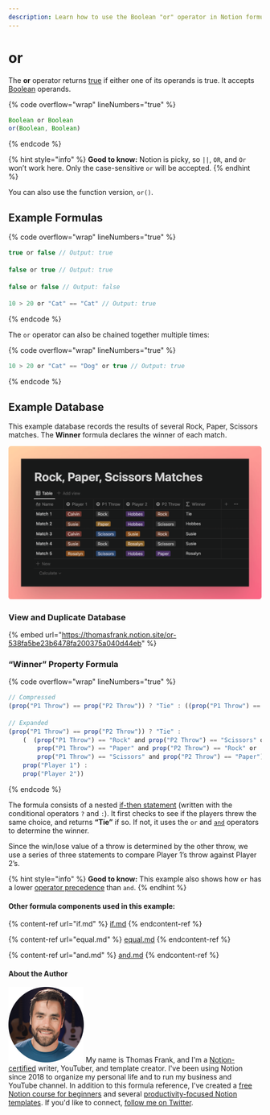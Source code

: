 ```yaml
---
description: Learn how to use the Boolean "or" operator in Notion formulas.
---
```


# or

The **or** operator returns [true](../constants/true.md) if either one of its operands is true. It accepts [Boolean](../../formula-basics/data-types/boolean-checkbox.md) operands.

{% code overflow="wrap" lineNumbers="true" %}
```jsx
Boolean or Boolean
or(Boolean, Boolean)
```
{% endcode %}

{% hint style="info" %}
**Good to know:** Notion is picky, so `||`, `OR`, and `Or` won’t work here. Only the case-sensitive `or` will be accepted.
{% endhint %}

You can also use the function version, `or()`.

## Example Formulas

{% code overflow="wrap" lineNumbers="true" %}
```jsx
true or false // Output: true

false or true // Output: true

false or false // Output: false

10 > 20 or "Cat" == "Cat" // Output: true
```
{% endcode %}

The `or` operator can also be chained together multiple times:

{% code overflow="wrap" lineNumbers="true" %}
```jsx
10 > 20 or "Cat" == "Dog" or true // Output: true
```
{% endcode %}

## Example Database

This example database records the results of several Rock, Paper, Scissors matches. The **Winner** formula declares the winner of each match.

![](<../../.gitbook/assets/Rock Paper Scissors - Or Operator Example - Notion Formula.png>)

### View and Duplicate Database

{% embed url="https://thomasfrank.notion.site/or-538fa5be23b6478fa200375a040d44eb" %}

### “Winner” Property Formula

{% code overflow="wrap" lineNumbers="true" %}
```jsx
// Compressed
(prop("P1 Throw") == prop("P2 Throw")) ? "Tie" : ((prop("P1 Throw") == "Rock" and prop("P2 Throw") == "Scissors" or prop("P1 Throw") == "Paper" and prop("P2 Throw") == "Rock" or prop("P1 Throw") == "Scissors" and prop("P2 Throw") == "Paper") ? prop("Player 1") : prop("Player 2"))

// Expanded
(prop("P1 Throw") == prop("P2 Throw")) ? "Tie" : 
    (  (prop("P1 Throw") == "Rock" and prop("P2 Throw") == "Scissors" or 
        prop("P1 Throw") == "Paper" and prop("P2 Throw") == "Rock" or 
        prop("P1 Throw") == "Scissors" and prop("P2 Throw") == "Paper") ? 
    prop("Player 1") : 
    prop("Player 2"))
```
{% endcode %}

The formula consists of a nested [if-then statement](if.md) (written with the conditional operators `?` and `:`). It first checks to see if the players threw the same choice, and returns **“Tie”** if so. If not, it uses the `or` and [`and`](and.md) operators to determine the winner.

Since the win/lose value of a throw is determined by the other throw, we use a series of three statements to compare Player 1’s throw against Player 2’s.

{% hint style="info" %}
**Good to know:** This example also shows how `or` has a lower [operator precedence](../../reference/operator-precedence-and-associativity.md) than `and`.
{% endhint %}

#### Other formula components used in this example:

{% content-ref url="if.md" %}
[if.md](if.md)
{% endcontent-ref %}

{% content-ref url="equal.md" %}
[equal.md](equal.md)
{% endcontent-ref %}

{% content-ref url="and.md" %}
[and.md](and.md)
{% endcontent-ref %}

#### About the Author

<img src="../../.gitbook/assets/Notion Fundamentals with Thomas Frank - Avatar 2021 compressed (1).png" alt="" data-size="line"> My name is Thomas Frank, and I'm a [Notion-certified](https://www.credly.com/badges/95fae13a-17bf-4b4a-a3d2-d58c8a3e6a2a/public\_url) writer, YouTuber, and template creator. I've been using Notion since 2018 to organize my personal life and to run my business and YouTube channel. In addition to this formula reference, I've created a [free Notion course for beginners](https://thomasjfrank.com/fundamentals/) and several [productivity-focused Notion templates](https://thomasjfrank.com/templates/). If you'd like to connect, [follow me on Twitter](https://twitter.com/TomFrankly).
